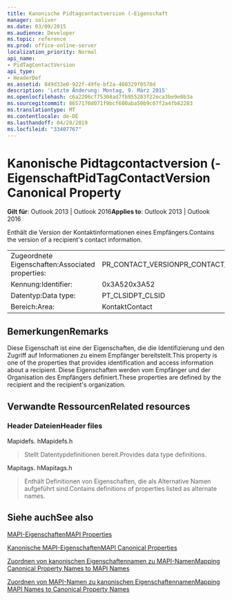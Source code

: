 ```yaml
---
title: Kanonische Pidtagcontactversion (-Eigenschaft
manager: soliver
ms.date: 03/09/2015
ms.audience: Developer
ms.topic: reference
ms.prod: office-online-server
localization_priority: Normal
api_name:
- PidTagContactVersion
api_type:
- HeaderDef
ms.assetid: 849d33e0-922f-49fe-bf2a-460329f0570d
description: 'Letzte Änderung: Montag, 9. März 2015'
ms.openlocfilehash: c6a2206cf75308ad7fb955283f22eca3be9e0b3a
ms.sourcegitcommit: 8657170d071f9bcf680aba50b9c07f2a4fb82283
ms.translationtype: MT
ms.contentlocale: de-DE
ms.lasthandoff: 04/28/2019
ms.locfileid: "33407767"
---
```

# <a name="pidtagcontactversion-canonical-property"></a><span data-ttu-id="c80a5-103">Kanonische Pidtagcontactversion (-Eigenschaft</span><span class="sxs-lookup"><span data-stu-id="c80a5-103">PidTagContactVersion Canonical Property</span></span>

  
  
<span data-ttu-id="c80a5-104">**Gilt für**: Outlook 2013 | Outlook 2016</span><span class="sxs-lookup"><span data-stu-id="c80a5-104">**Applies to**: Outlook 2013 | Outlook 2016</span></span> 
  
<span data-ttu-id="c80a5-105">Enthält die Version der Kontaktinformationen eines Empfängers.</span><span class="sxs-lookup"><span data-stu-id="c80a5-105">Contains the version of a recipient's contact information.</span></span>
  
|||
|:-----|:-----|
|<span data-ttu-id="c80a5-106">Zugeordnete Eigenschaften:</span><span class="sxs-lookup"><span data-stu-id="c80a5-106">Associated properties:</span></span>  <br/> |<span data-ttu-id="c80a5-107">PR_CONTACT_VERSION</span><span class="sxs-lookup"><span data-stu-id="c80a5-107">PR_CONTACT_VERSION</span></span>  <br/> |
|<span data-ttu-id="c80a5-108">Kennung:</span><span class="sxs-lookup"><span data-stu-id="c80a5-108">Identifier:</span></span>  <br/> |<span data-ttu-id="c80a5-109">0x3A52</span><span class="sxs-lookup"><span data-stu-id="c80a5-109">0x3A52</span></span>  <br/> |
|<span data-ttu-id="c80a5-110">Datentyp:</span><span class="sxs-lookup"><span data-stu-id="c80a5-110">Data type:</span></span>  <br/> |<span data-ttu-id="c80a5-111">PT_CLSID</span><span class="sxs-lookup"><span data-stu-id="c80a5-111">PT_CLSID</span></span>  <br/> |
|<span data-ttu-id="c80a5-112">Bereich:</span><span class="sxs-lookup"><span data-stu-id="c80a5-112">Area:</span></span>  <br/> |<span data-ttu-id="c80a5-113">Kontakt</span><span class="sxs-lookup"><span data-stu-id="c80a5-113">Contact</span></span>  <br/> |
   
## <a name="remarks"></a><span data-ttu-id="c80a5-114">Bemerkungen</span><span class="sxs-lookup"><span data-stu-id="c80a5-114">Remarks</span></span>

<span data-ttu-id="c80a5-115">Diese Eigenschaft ist eine der Eigenschaften, die die Identifizierung und den Zugriff auf Informationen zu einem Empfänger bereitstellt.</span><span class="sxs-lookup"><span data-stu-id="c80a5-115">This property is one of the properties that provides identification and access information about a recipient.</span></span> <span data-ttu-id="c80a5-116">Diese Eigenschaften werden vom Empfänger und der Organisation des Empfängers definiert.</span><span class="sxs-lookup"><span data-stu-id="c80a5-116">These properties are defined by the recipient and the recipient's organization.</span></span>
  
## <a name="related-resources"></a><span data-ttu-id="c80a5-117">Verwandte Ressourcen</span><span class="sxs-lookup"><span data-stu-id="c80a5-117">Related resources</span></span>

### <a name="header-files"></a><span data-ttu-id="c80a5-118">Header Dateien</span><span class="sxs-lookup"><span data-stu-id="c80a5-118">Header files</span></span>

<span data-ttu-id="c80a5-119">Mapidefs. h</span><span class="sxs-lookup"><span data-stu-id="c80a5-119">Mapidefs.h</span></span>
  
> <span data-ttu-id="c80a5-120">Stellt Datentypdefinitionen bereit.</span><span class="sxs-lookup"><span data-stu-id="c80a5-120">Provides data type definitions.</span></span>
    
<span data-ttu-id="c80a5-121">Mapitags. h</span><span class="sxs-lookup"><span data-stu-id="c80a5-121">Mapitags.h</span></span>
  
> <span data-ttu-id="c80a5-122">Enthält Definitionen von Eigenschaften, die als Alternative Namen aufgeführt sind.</span><span class="sxs-lookup"><span data-stu-id="c80a5-122">Contains definitions of properties listed as alternate names.</span></span>
    
## <a name="see-also"></a><span data-ttu-id="c80a5-123">Siehe auch</span><span class="sxs-lookup"><span data-stu-id="c80a5-123">See also</span></span>



[<span data-ttu-id="c80a5-124">MAPI-Eigenschaften</span><span class="sxs-lookup"><span data-stu-id="c80a5-124">MAPI Properties</span></span>](mapi-properties.md)
  
[<span data-ttu-id="c80a5-125">Kanonische MAPI-Eigenschaften</span><span class="sxs-lookup"><span data-stu-id="c80a5-125">MAPI Canonical Properties</span></span>](mapi-canonical-properties.md)
  
[<span data-ttu-id="c80a5-126">Zuordnen von kanonischen Eigenschaftennamen zu MAPI-Namen</span><span class="sxs-lookup"><span data-stu-id="c80a5-126">Mapping Canonical Property Names to MAPI Names</span></span>](mapping-canonical-property-names-to-mapi-names.md)
  
[<span data-ttu-id="c80a5-127">Zuordnen von MAPI-Namen zu kanonischen Eigenschaftennamen</span><span class="sxs-lookup"><span data-stu-id="c80a5-127">Mapping MAPI Names to Canonical Property Names</span></span>](mapping-mapi-names-to-canonical-property-names.md)

